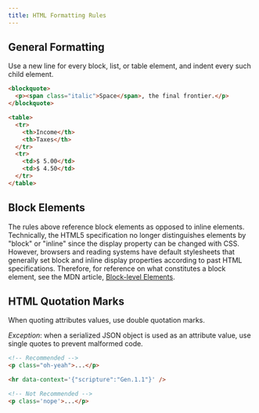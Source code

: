 ```yaml
---
title: HTML Formatting Rules
---
```


## General Formatting

Use a new line for every block, list, or table element, and indent every such child element.

```html
<blockquote>
  <p><span class="italic">Space</span>, the final frontier.</p>
</blockquote>

<table>
  <tr>
    <th>Income</th>
    <th>Taxes</th>
  </tr>
  <tr>
    <td>$ 5.00</td>
    <td>$ 4.50</td>
  </tr>
</table>
```

## Block Elements

The rules above reference block elements as opposed to inline elements. Technically, the HTML5 specification no longer distinguishes elements by "block" or "inline" since the display property can be changed with CSS. However, browsers and reading systems have default stylesheets that generally set block and inline display properties according to past HTML specifications. Therefore, for reference on what constitutes a block element, see the MDN article, [Block-level Elements](https://developer.mozilla.org/en-US/docs/Web/HTML/Block-level_elements).

## HTML Quotation Marks

When quoting attributes values, use double quotation marks.

<em>Exception</em>: when a serialized JSON object is used as an attribute value, use single quotes to prevent malformed code.

```html
<!-- Recommended -->
<p class="oh-yeah">...</p>

<hr data-context='{"scripture":"Gen.1.1"}' />

<!-- Not Recommended -->
<p class='nope'>...</p>
```